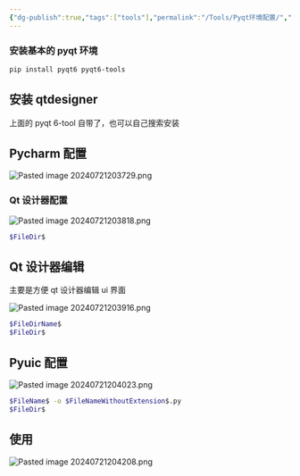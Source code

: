 ```yaml
---
{"dg-publish":true,"tags":["tools"],"permalink":"/Tools/Pyqt环境配置/","dgPassFrontmatter":true}
---
```



### 安装基本的 pyqt 环境

```bash
pip install pyqt6 pyqt6-tools
```

## 安装 qtdesigner

上面的 pyqt 6-tool 自带了，也可以自己搜索安装

## Pycharm 配置

![Pasted image 20240721203729.png](/img/user/Tools/assert/Pasted%20image%2020240721203729.png)

### Qt 设计器配置

![Pasted image 20240721203818.png](/img/user/Tools/assert/Pasted%20image%2020240721203818.png)

```bash
$FileDir$
```

## Qt 设计器编辑

主要是方便 qt 设计器编辑 ui 界面

![Pasted image 20240721203916.png](/img/user/Tools/assert/Pasted%20image%2020240721203916.png)

```bash
$FileDirName$
$FileDir$
```
## Pyuic 配置


![Pasted image 20240721204023.png](/img/user/Tools/assert/Pasted%20image%2020240721204023.png)

```bash
$FileName$ -o $FileNameWithoutExtension$.py
$FileDir$
```

## 使用

![Pasted image 20240721204208.png](/img/user/Tools/assert/Pasted%20image%2020240721204208.png)

